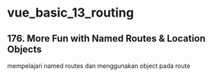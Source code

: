 # vue_basic_13_routing
## 176. More Fun with Named Routes & Location Objects

mempelajari named routes dan menggunakan object pada route

